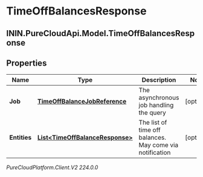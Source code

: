 # TimeOffBalancesResponse

## ININ.PureCloudApi.Model.TimeOffBalancesResponse

## Properties

|Name | Type | Description | Notes|
|------------ | ------------- | ------------- | -------------|
| **Job** | [**TimeOffBalanceJobReference**](TimeOffBalanceJobReference) | The asynchronous job handling the query | [optional] |
| **Entities** | [**List&lt;TimeOffBalanceResponse&gt;**](TimeOffBalanceResponse) | The list of time off balances. May come via notification | [optional] |



_PureCloudPlatform.Client.V2 224.0.0_
